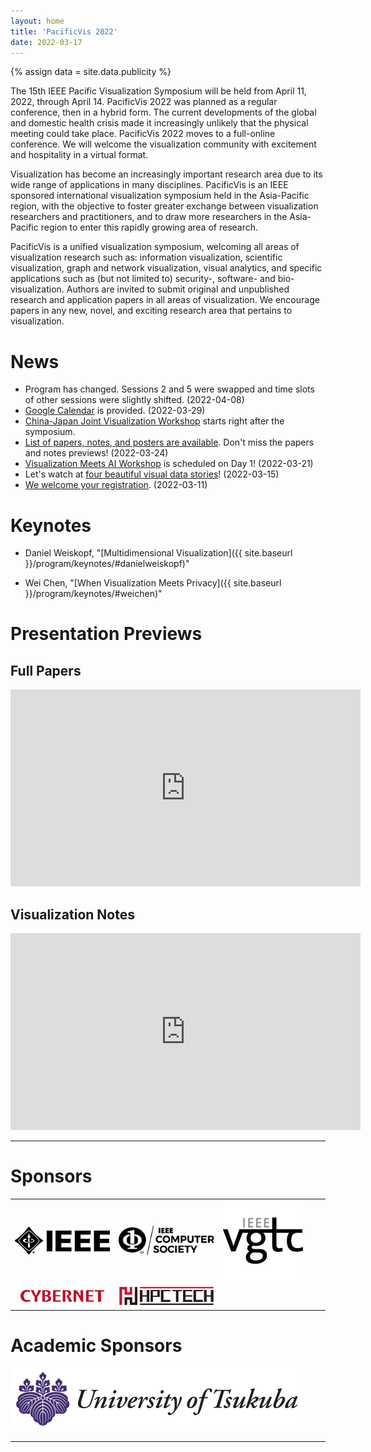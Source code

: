 ```yaml
---
layout: home
title: 'PacificVis 2022'
date: 2022-03-17
---
```


{% assign data = site.data.publicity %}

The 15th IEEE Pacific Visualization Symposium will be held from April 11, 2022, through April 14. PacificVis 2022 was planned as a regular conference, then in a hybrid form. The current developments of the global and domestic health crisis made it increasingly unlikely that the physical meeting could take place. PacificVis 2022 moves to a full-online conference. We will welcome the visualization community with excitement and hospitality in a virtual format.

Visualization has become an increasingly important research area due to its wide range of applications in many disciplines. PacificVis is an IEEE sponsored international visualization symposium held in the Asia-Pacific region, with the objective to foster greater exchange between visualization researchers and practitioners, and to draw more researchers in the Asia-Pacific region to enter this rapidly growing area of research.

PacificVis is a unified visualization symposium, welcoming all areas of visualization research such as: information visualization, scientific visualization, graph and network visualization, visual analytics, and specific applications such as (but not limited to) security-, software- and bio-visualization. Authors are invited to submit original and unpublished research and application papers in all areas of visualization. We encourage papers in any new, novel, and exciting research area that pertains to visualization.

# News

- <span class="attention">Program has changed.</span>  Sessions 2 and 5 were swapped and time slots of other sessions were slightly shifted.  (2022-04-08)
- [Google Calendar](https://calendar.google.com/calendar/u/0?cid=bnU1OHFvOTBtdjZpN2thOGpyZHZycnRnNTBAZ3JvdXAuY2FsZW5kYXIuZ29vZ2xlLmNvbQ) is provided.  (2022-03-29)
- [China-Japan Joint Visualization Workshop](https://fj.ics.keio.ac.jp/cj2022/) starts right after the symposium.
- [List of papers, notes, and posters are available]({{site.baseurl}}/program/accepted).  Don't miss the papers and notes previews! (2022-03-24)
- [Visualization Meets AI Workshop]({{site.baseurl}}/program/visxai/) is scheduled on Day 1!  (2022-03-21)
- Let's watch at [four beautiful visual data stories]({{site.baseurl}}/program/contest/)!  (2022-03-15)
- [We welcome your registration]({{site.baseurl}}/registration/). (2022-03-11)

<!--
# Welcome to PacificVis 2022!

<div class="conf-chair" style="display: inline-block; width: 47%; text-align: center;">
<span class="role">General Conference Chair</span><br/>
<img src="assets/images/oc/Kazuo_Misue.jpg"
     class="circle" width="200" height="200" /><br />
<strong>Kazuo Misue</strong><br/>
University of Tsukuba
</div>

<div class="conf-chair" style="display: inline-block; width: 47%; text-align: center;">
<span class="role">Organization Chair</span><br/>
<img src="assets/images/oc/Naohisa_Sakamoto.jpg"
     class="circle" width="200" height="200" /><br />
<strong>Naohisa Sakamoto Misue</strong><br/>
Kobe University
</div>
-->

# Keynotes

- Daniel Weiskopf, "[Multidimensional Visualization]({{ site.baseurl }}/program/keynotes/#danielweiskopf)"

- Wei Chen, "[When Visualization Meets Privacy]({{ site.baseurl }}/program/keynotes/#weichen)"

# Presentation Previews

## Full Papers

<iframe width="560" height="315"
  src="https://www.youtube.com/embed/videoseries?list=PLXEbtjyc9YS63eAsnJ0_3AWjC7lVFOFHh"
  title="YouTube video player"
  frameborder="0"
  allow="accelerometer; autoplay; clipboard-write; encrypted-media; gyroscope; picture-in-picture"
  allowfullscreen></iframe>


## Visualization Notes

<iframe width="560" height="315"
  src="https://www.youtube.com/embed/pS0jLAr1-xo"
  title="YouTube video player"
  frameborder="0"
  allow="accelerometer; autoplay; clipboard-write; encrypted-media; gyroscope; picture-in-picture"
  allowfullscreen></iframe>

---

# Sponsors

<table align="center" border="0" cellpadding="0" cellspacing="0">
    <tr bordercolor="red">
        <td width="33%">
           <a href="https://www.ieee.org/"><img src="assets/images/sponser/IEEE-logo.jpg"></a>
        </td>
        <td width="33%">
           <a href="https://www.computer.org/"><img src="assets/images/sponser/IEEE-CS_LogoTM-black.jpg"></a>
        </td>    
        <td height="33%">
           <a href="https://tc.computer.org/vgtc/"><img src="assets/images/sponser/vgtclogo-128_128.jpg"></a>
        </td>
    </tr>
    <tr>
        <td>
           <a href="https://www.cybernet.co.jp/"><img src="assets/images/sponser/cybernet.jpg"></a>
        </td>
        <td>
           <a href="https://www.hpctech.co.jp/"><img src="assets/images/sponser/hpctech.png"></a>
        </td>
    </tr>
</table>

# Academic Sponsors

<p><img src="assets/images/tsukuba/tsukuba-cropped.png"></p>

---
